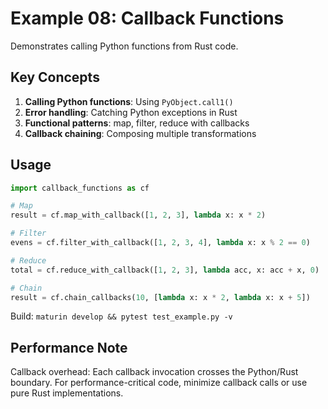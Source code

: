 # Example 08: Callback Functions

Demonstrates calling Python functions from Rust code.

## Key Concepts

1. **Calling Python functions**: Using `PyObject.call1()`
2. **Error handling**: Catching Python exceptions in Rust
3. **Functional patterns**: map, filter, reduce with callbacks
4. **Callback chaining**: Composing multiple transformations

## Usage

```python
import callback_functions as cf

# Map
result = cf.map_with_callback([1, 2, 3], lambda x: x * 2)

# Filter  
evens = cf.filter_with_callback([1, 2, 3, 4], lambda x: x % 2 == 0)

# Reduce
total = cf.reduce_with_callback([1, 2, 3], lambda acc, x: acc + x, 0)

# Chain
result = cf.chain_callbacks(10, [lambda x: x * 2, lambda x: x + 5])
```

Build: `maturin develop && pytest test_example.py -v`

## Performance Note

Callback overhead: Each callback invocation crosses the Python/Rust boundary. For performance-critical code, minimize callback calls or use pure Rust implementations.
